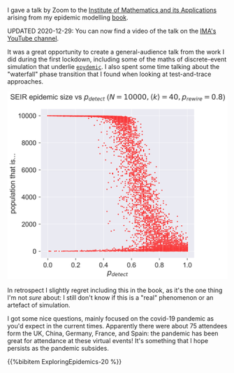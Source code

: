 <!--
.. title: A talk on "Exploring epidemic spreading using network models"
.. slug: ima-talk
.. date: 2020-12-19 09:10:00 UTC
.. updated: 2020-12-19 14:07:18 UTC
.. tags: news, talk, complex networks, epidemic spreading, epydemic
.. category:
.. previewimage: /images/posts/20201219-waterfall.png
.. link:
.. description:
.. type: text
-->

I gave a talk by Zoom to the [Institute of Mathematics and its Applications](https://ima.org.uk)
arising from my epidemic modelling [book](/writing/em-book/).

<!-- TEASER_END -->

UPDATED 2020-12-29: You can now find a video of the talk on the
[IMA's YouTube channel](https://www.youtube.com/watch?v=apR_qD2tOkU).

It was a great opportunity to create a general-audience talk from the
work I did during the first lockdown, including some of the maths of
discrete-event simulation that underlie [``epydemic``](/development/epydemic/).
I also spent some time talking about the "waterfall" phase transition
that I found when looking at test-and-trace approaches.

![The waterfall phase transition](/images/posts/20201219-waterfall.png)

In retrospect I slightly regret including this in the book, as it's
the one thing I'm not *sure* about: I still don't know if this is a
"real" phenomenon or an artefact of simulation.

I got some nice questions, mainly focused on the covid-19 pandemic as
you'd expect in the current times. Apparently there were about 75
attendees form the UK, China, Germany, France, and Spain: the pandemic
has been great for attendance at these virtual events! It's something
that I hope persists as the pandemic subsides.

{{%bibitem ExploringEpidemics-20 %}}
